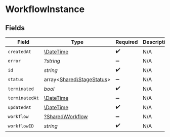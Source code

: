 # WorkflowInstance


## Fields

| Field                                                           | Type                                                            | Required                                                        | Description                                                     |
| --------------------------------------------------------------- | --------------------------------------------------------------- | --------------------------------------------------------------- | --------------------------------------------------------------- |
| `createdAt`                                                     | [\DateTime](https://www.php.net/manual/en/class.datetime.php)   | :heavy_check_mark:                                              | N/A                                                             |
| `error`                                                         | *?string*                                                       | :heavy_minus_sign:                                              | N/A                                                             |
| `id`                                                            | *string*                                                        | :heavy_check_mark:                                              | N/A                                                             |
| `status`                                                        | array<[Shared\StageStatus](../../Models/Shared/StageStatus.md)> | :heavy_minus_sign:                                              | N/A                                                             |
| `terminated`                                                    | *bool*                                                          | :heavy_check_mark:                                              | N/A                                                             |
| `terminatedAt`                                                  | [\DateTime](https://www.php.net/manual/en/class.datetime.php)   | :heavy_minus_sign:                                              | N/A                                                             |
| `updatedAt`                                                     | [\DateTime](https://www.php.net/manual/en/class.datetime.php)   | :heavy_check_mark:                                              | N/A                                                             |
| `workflow`                                                      | [?Shared\Workflow](../../Models/Shared/Workflow.md)             | :heavy_minus_sign:                                              | N/A                                                             |
| `workflowID`                                                    | *string*                                                        | :heavy_check_mark:                                              | N/A                                                             |